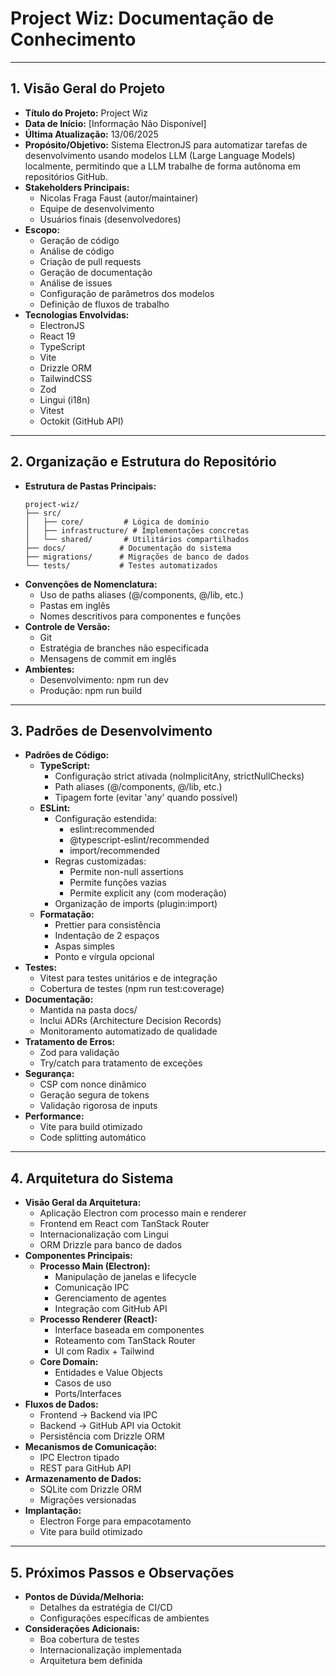 # Project Wiz: Documentação de Conhecimento

---

## 1. Visão Geral do Projeto

* **Título do Projeto:** Project Wiz
* **Data de Início:** [Informação Não Disponível]
* **Última Atualização:** 13/06/2025
* **Propósito/Objetivo:** Sistema ElectronJS para automatizar tarefas de desenvolvimento usando modelos LLM (Large Language Models) localmente, permitindo que a LLM trabalhe de forma autônoma em repositórios GitHub.
* **Stakeholders Principais:** 
  - Nicolas Fraga Faust (autor/maintainer)
  - Equipe de desenvolvimento
  - Usuários finais (desenvolvedores)
* **Escopo:** 
  - Geração de código
  - Análise de código
  - Criação de pull requests
  - Geração de documentação
  - Análise de issues
  - Configuração de parâmetros dos modelos
  - Definição de fluxos de trabalho
* **Tecnologias Envolvidas:**
  - ElectronJS
  - React 19
  - TypeScript
  - Vite
  - Drizzle ORM
  - TailwindCSS
  - Zod
  - Lingui (i18n)
  - Vitest
  - Octokit (GitHub API)

---

## 2. Organização e Estrutura do Repositório

* **Estrutura de Pastas Principais:**
  ```
  project-wiz/
  ├── src/
  │   ├── core/         # Lógica de domínio
  │   ├── infrastructure/ # Implementações concretas
  │   └── shared/       # Utilitários compartilhados
  ├── docs/            # Documentação do sistema
  ├── migrations/      # Migrações de banco de dados
  └── tests/           # Testes automatizados
  ```
* **Convenções de Nomenclatura:** 
  - Uso de paths aliases (@/components, @/lib, etc.)
  - Pastas em inglês
  - Nomes descritivos para componentes e funções
* **Controle de Versão:** 
  - Git
  - Estratégia de branches não especificada
  - Mensagens de commit em inglês
* **Ambientes:**
  - Desenvolvimento: npm run dev
  - Produção: npm run build

---

## 3. Padrões de Desenvolvimento

* **Padrões de Código:**
  - **TypeScript:**
    - Configuração strict ativada (noImplicitAny, strictNullChecks)
    - Path aliases (@/components, @/lib, etc.)
    - Tipagem forte (evitar 'any' quando possível)
  - **ESLint:**
    - Configuração estendida:
      - eslint:recommended
      - @typescript-eslint/recommended
      - import/recommended
    - Regras customizadas:
      - Permite non-null assertions
      - Permite funções vazias
      - Permite explicit any (com moderação)
    - Organização de imports (plugin:import)
  - **Formatação:**
    - Prettier para consistência
    - Indentação de 2 espaços
    - Aspas simples
    - Ponto e vírgula opcional
* **Testes:**
  - Vitest para testes unitários e de integração
  - Cobertura de testes (npm run test:coverage)
* **Documentação:**
  - Mantida na pasta docs/
  - Inclui ADRs (Architecture Decision Records)
  - Monitoramento automatizado de qualidade
* **Tratamento de Erros:**
  - Zod para validação
  - Try/catch para tratamento de exceções
* **Segurança:**
  - CSP com nonce dinâmico
  - Geração segura de tokens
  - Validação rigorosa de inputs
* **Performance:**
  - Vite para build otimizado
  - Code splitting automático

---

## 4. Arquitetura do Sistema

* **Visão Geral da Arquitetura:**
  - Aplicação Electron com processo main e renderer
  - Frontend em React com TanStack Router
  - Internacionalização com Lingui
  - ORM Drizzle para banco de dados
* **Componentes Principais:**
  - **Processo Main (Electron):**
    - Manipulação de janelas e lifecycle
    - Comunicação IPC
    - Gerenciamento de agentes
    - Integração com GitHub API
  - **Processo Renderer (React):**
    - Interface baseada em componentes
    - Roteamento com TanStack Router
    - UI com Radix + Tailwind
  - **Core Domain:**
    - Entidades e Value Objects
    - Casos de uso
    - Ports/Interfaces
* **Fluxos de Dados:**
  - Frontend -> Backend via IPC
  - Backend -> GitHub API via Octokit
  - Persistência com Drizzle ORM
* **Mecanismos de Comunicação:**
  - IPC Electron tipado
  - REST para GitHub API
* **Armazenamento de Dados:**
  - SQLite com Drizzle ORM
  - Migrações versionadas
* **Implantação:**
  - Electron Forge para empacotamento
  - Vite para build otimizado

---

## 5. Próximos Passos e Observações

* **Pontos de Dúvida/Melhoria:**
  - Detalhes da estratégia de CI/CD
  - Configurações específicas de ambientes
* **Considerações Adicionais:**
  - Boa cobertura de testes
  - Internacionalização implementada
  - Arquitetura bem definida